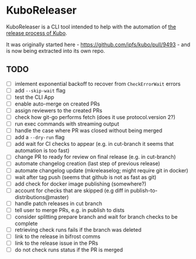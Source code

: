 # KuboReleaser

KuboReleaser is a CLI tool intended to help with the automation of [the release process of Kubo](https://github.com/ipfs/kubo/blob/master/docs/RELEASE_ISSUE_TEMPLATE.md).

It was originally started here - https://github.com/ipfs/kubo/pull/9493 - and is now being extracted into its own repo.

## TODO

- [ ] imlement exponential backoff to recover from `CheckErrorWait` errors
- [ ] add `--skip-wait` flag
- [ ] test the CLI App
- [ ] enable auto-merge on created PRs
- [ ] assign reviewers to the created PRs
- [ ] check how git-go performs fetch (does it use protocol.version 2?)
- [ ] run exec commands with streaming output
- [ ] handle the case where PR was closed without being merged
- [ ] add a `--dry-run` flag
- [ ] add wait for CI checks to appear (e.g. in cut-branch it seems that automation is too fast)
- [ ] change PR to ready for review on final release (e.g. in cut-branch)
- [ ] automate changelog creation (last step of previous release)
- [ ] automate changelog update (mkreleaselog; might require git in docker)
- [ ] wait after tag push (seems that github is not as fast as git)
- [ ] add check for docker image publishing (somewhere?)
- [ ] account for checks that are skipped (e.g diff in publish-to-distributions@master)
- [ ] handle patch releases in cut branch
- [ ] tell user to merge PRs, e.g. in publish to dists
- [ ] consider splitting prepare branch and wait for branch checks to be complete
- [ ] retrieving check runs fails if the branch was deleted
- [ ] link to the release in bifrost comms
- [ ] link to the release issue in the PRs
- [ ] do not check runs status if the PR is merged
